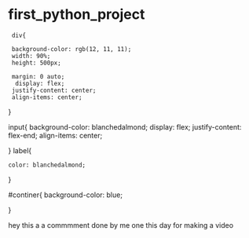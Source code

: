 # first_python_project
     div{
    
     background-color: rgb(12, 11, 11);
     width: 90%;
     height: 500px;
   
     margin: 0 auto;
      display: flex; 
     justify-content: center;
     align-items: center; 


}

input{
     background-color: blanchedalmond;
     display: flex;
     justify-content: flex-end;
     align-items: center;


}
label{

    color: blanchedalmond;

}

#continer{
         background-color: blue;

}


hey this a a commmment done by me one this day for making a video 